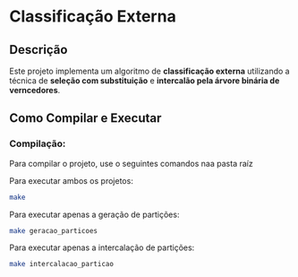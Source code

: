 # Classificação Externa

## Descrição

Este projeto implementa um algoritmo de **classificação externa** utilizando a técnica de **seleção com substituição** e **intercalão pela árvore binária de verncedores**.

## Como Compilar e Executar

### Compilação:
Para compilar o projeto, use o seguintes comandos naa pasta raíz

Para executar ambos os projetos:
```bash
make
```
Para executar apenas a geração de partições:
```bash
make geracao_particoes
```
Para executar apenas a intercalação de partições:
```bash
make intercalacao_particao
```
